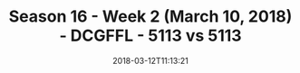 ---
title: Season 16 - Week 2 (March 10, 2018) - DCGFFL - 5113 vs 5113
teams_score:
- team: 5113
  score:
- team: 5113
  score:
mvp: Most Valuable Player honors are given to a game’s most athletically outstanding
  or influential participant. Referees select each team’s MVP.
game-ball: Game Balls are awarded to players for exceptional personal achievement
  or unheralded contribution to a team’s efforts. Captains pick their own team’s Game
  Ball recipient.
sportsperson: Sportspeople are highlighted for demonstrating their principled character
  and commitment to fostering camaraderie among their teammates and community between
  opposing teams. Opposing Captains choose the other team’s Sportsperson.
season: 16
week: 2
date: '2018-03-12T11:13:21'
pageid: season-16-week-2-march-10-2018-5113-vs-5113
---